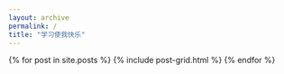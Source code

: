 ```yaml
---
layout: archive
permalink: /
title: "学习使我快乐"
---
```


<div class="tiles">
{% for post in site.posts %}
	{% include post-grid.html %}
{% endfor %}
</div><!-- /.tiles -->
